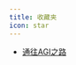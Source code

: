 ```yaml
---
title: 收藏夹
icon: star
---
```

- [通往AGI之路](https://waytoagi.feishu.cn/wiki/QPe5w5g7UisbEkkow8XcDmOpn8e)